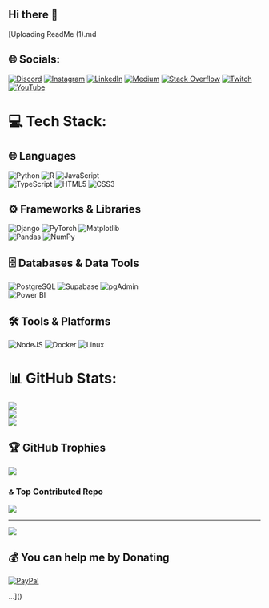 ## Hi there 👋
[Uploading ReadMe (1).md
## 🌐 Socials:
[![Discord](https://img.shields.io/badge/Discord-%237289DA.svg?logo=discord&logoColor=white)](https://discord.gg/pinchie231) [![Instagram](https://img.shields.io/badge/Instagram-%23E4405F.svg?logo=Instagram&logoColor=white)](https://instagram.com/pinchie__) [![LinkedIn](https://img.shields.io/badge/LinkedIn-%230077B5.svg?logo=linkedin&logoColor=white)](https://linkedin.com/in/https://www.linkedin.com/in/arihilam/) [![Medium](https://img.shields.io/badge/Medium-12100E?logo=medium&logoColor=white)](https://medium.com/@arihilamimmanuel) [![Stack Overflow](https://img.shields.io/badge/-Stackoverflow-FE7A16?logo=stack-overflow&logoColor=white)](https://stackoverflow.com/users/Pinch1e) [![Twitch](https://img.shields.io/badge/Twitch-%239146FF.svg?logo=Twitch&logoColor=white)](https://twitch.tv/PINCHIE__) [![YouTube](https://img.shields.io/badge/YouTube-%23FF0000.svg?logo=YouTube&logoColor=white)](https://youtube.com/@pinchie__ea) 

# 💻 Tech Stack:

## 🌐 Languages
![Python](https://img.shields.io/badge/python-3670A0?style=for-the-badge&logo=python&logoColor=ffdd54)  ![R](https://img.shields.io/badge/r-%23276DC3.svg?style=for-the-badge&logo=r&logoColor=white)  ![JavaScript](https://img.shields.io/badge/javascript-%23323330.svg?style=for-the-badge&logo=javascript&logoColor=%23F7DF1E)  
![TypeScript](https://img.shields.io/badge/typescript-%23007ACC.svg?style=for-the-badge&logo=typescript&logoColor=white)  ![HTML5](https://img.shields.io/badge/html5-%23E34F26.svg?style=for-the-badge&logo=html5&logoColor=white)  ![CSS3](https://img.shields.io/badge/css3-%231572B6.svg?style=for-the-badge&logo=css3&logoColor=white)  

## ⚙️ Frameworks & Libraries
![Django](https://img.shields.io/badge/django-%23092E20.svg?style=for-the-badge&logo=django&logoColor=white)  ![PyTorch](https://img.shields.io/badge/PyTorch-%23EE4C2C.svg?style=for-the-badge&logo=PyTorch&logoColor=white)  ![Matplotlib](https://img.shields.io/badge/Matplotlib-%23ffffff.svg?style=for-the-badge&logo=Matplotlib&logoColor=black)  
![Pandas](https://img.shields.io/badge/pandas-%23150458.svg?style=for-the-badge&logo=pandas&logoColor=white)  ![NumPy](https://img.shields.io/badge/numpy-%23013243.svg?style=for-the-badge&logo=numpy&logoColor=white)  

## 🗄️ Databases & Data Tools
![PostgreSQL](https://img.shields.io/badge/postgresql-%23316192.svg?style=for-the-badge&logo=postgresql&logoColor=white)  ![Supabase](https://img.shields.io/badge/supabase-3ECF8E?style=for-the-badge&logo=supabase&logoColor=white)  ![pgAdmin](https://img.shields.io/badge/pgAdmin-316192?style=for-the-badge&logo=postgresql&logoColor=white)  
![Power BI](https://img.shields.io/badge/power_bi-F2C811?style=for-the-badge&logo=powerbi&logoColor=black)  

## 🛠️ Tools & Platforms
![NodeJS](https://img.shields.io/badge/node.js-6DA55F?style=for-the-badge&logo=node.js&logoColor=white)  ![Docker](https://img.shields.io/badge/docker-%230db7ed.svg?style=for-the-badge&logo=docker&logoColor=white)  ![Linux](https://img.shields.io/badge/Linux-FCC624?style=for-the-badge&logo=linux&logoColor=black)  

# 📊 GitHub Stats:
![](https://github-readme-stats.vercel.app/api?username=PINCH1E&theme=dark&hide_border=false&include_all_commits=true&count_private=true)<br/>
![](https://github-readme-streak-stats.herokuapp.com/?user=PINCH1E&theme=dark&hide_border=false)<br/>
![](https://github-readme-stats.vercel.app/api/top-langs/?username=PINCH1E&theme=dark&hide_border=false&include_all_commits=true&count_private=true&layout=compact)

## 🏆 GitHub Trophies
![](https://github-profile-trophy.vercel.app/?username=PINCH1E&theme=radical&no-frame=false&no-bg=true&margin-w=4)

### 🔝 Top Contributed Repo
![](https://github-contributor-stats.vercel.app/api?username=PINCH1E&limit=5&theme=dark&combine_all_yearly_contributions=true)

---
[![](https://visitcount.itsvg.in/api?id=PINCH1E&icon=0&color=0)](https://visitcount.itsvg.in)

  ## 💰 You can help me by Donating
  [![PayPal](https://img.shields.io/badge/PayPal-00457C?style=for-the-badge&logo=paypal&logoColor=white)](https://paypal.me/pinch1e) 

  
<!-- Proudly created with GPRM ( https://gprm.itsvg.in ) -->…]()

<!--
**Pinch1e/pinch1e** is a ✨ _special_ ✨ repository because its `README.md` (this file) appears on your GitHub profile.

Here are some ideas to get you started:

- 🔭 I’m currently working on ...
- 🌱 I’m currently learning ...
- 👯 I’m looking to collaborate on ...
- 🤔 I’m looking for help with ...
- 💬 Ask me about ...
- 📫 How to reach me: ...
- 😄 Pronouns: ...
- ⚡ Fun fact: ...
-->
